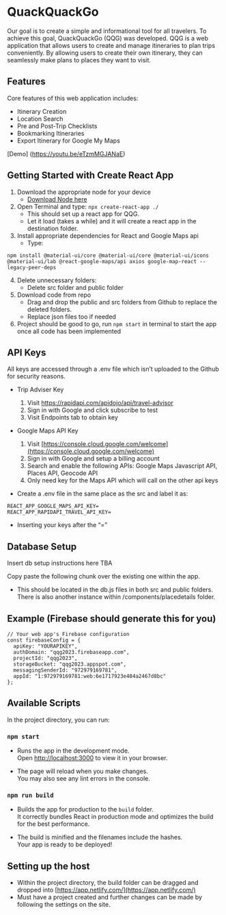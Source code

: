 # QuackQuackGo

Our goal is to create a simple and informational tool for all travelers. To achieve this goal, QuackQuackGo (QQG) was developed. QQG is a web application that allows users to create and manage itineraries to plan trips conveniently. By allowing users to create their own itinerary, they can seamlessly make plans to places they want to visit. 

## Features

Core features of this web application includes:
- Itinerary Creation
- Location Search
- Pre and Post-Trip Checklists
- Bookmarking Itineraries
- Export Itinerary for Google My Maps

[Demo] (https://youtu.be/eTzmMGJANaE)

## Getting Started with Create React App

1.  Download the appropriate node for your device
    -  [Download Node here](https://nodejs.org/en/)
2. Open Terminal and type:
`npx create-react-app ./`
    - This should set up a react app for QQG.
    - Let it load (takes a while) and it will create a react app in the destination folder.
3. Install appropriate dependencies for React and Google Maps api
    - Type:
```
npm install @material-ui/core @material-ui/core @material-ui/icons @material-ui/lab @react-google-maps/api axios google-map-react --legacy-peer-deps
```

4. Delete unnecessary folders:
   - Delete src folder and public folder
5. Download code from repo
   - Drag and drop the public and src folders from Github to replace the deleted folders.
   - Replace json files too if needed
6. Project should be good to go, run `npm start` in terminal to start the app once all code has been implemented

## API Keys
All keys are accessed through a .env file which isn’t uploaded to the Github for security reasons.
- Trip Adviser Key
  1. Visit [https://rapidapi.com/apidojo/api/travel-advisor ](//rapidapi.com/apidojo/api/travel-advisor) 
  2. Sign in with Google and click subscribe to test 
  3. Visit Endpoints tab to obtain key
- Google Maps API Key
  1. Visit [https://console.cloud.google.com/welcome](https://console.cloud.google.com/welcome)
  2. Sign in with Google and setup a billing account
  3. Search and enable the following APIs: Google Maps Javascript API, Places API, Geocode API
  4. Only need key for the Maps API which will call on the other api keys

- Create a .env file in the same place as the src and label it as:
```
REACT_APP_GOOGLE_MAPS_API_KEY=
REACT_APP_RAPIDAPI_TRAVEL_API_KEY=
```
- Inserting your keys after the “=”

## Database Setup
Insert db setup instructions here TBA

Copy paste the following chunk over the existing one within the app. 
- This should be located in the db.js files in both src and public folders. There is also another instance within /components/placedetails folder.
## Example (Firebase should generate this for you)
```
// Your web app's Firebase configuration
const firebaseConfig = {
  apiKey: "YOURAPIKEY",
  authDomain: "qqg2023.firebaseapp.com",
  projectId: "qqg2023",
  storageBucket: "qqg2023.appspot.com",
  messagingSenderId: "972979169781",
  appId: "1:972979169781:web:6e1717923e404a2467d8bc"
};
```

## Available Scripts

In the project directory, you can run:

### `npm start`

- Runs the app in the development mode.\
Open [http://localhost:3000](http://localhost:3000) to view it in your browser.

- The page will reload when you make changes.\
You may also see any lint errors in the console.

### `npm run build`

- Builds the app for production to the `build` folder.\
It correctly bundles React in production mode and optimizes the build for the best performance.

- The build is minified and the filenames include the hashes.\
Your app is ready to be deployed!

## Setting up the host
- Within the project directory, the build folder can be dragged and dropped into [https://app.netlify.com/](https://app.netlify.com/)
- Must have a project created and further changes can be made by following the settings on the site.

